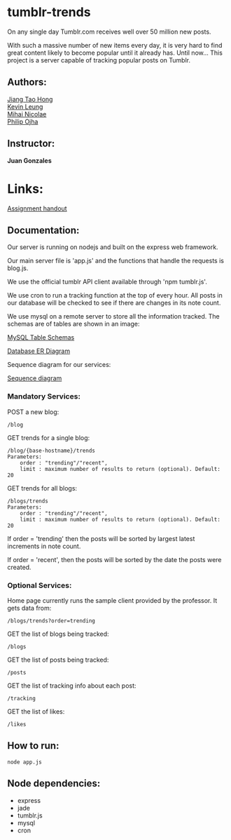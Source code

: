 # tumblr-trends

On any single day Tumblr.com receives well over 50 million new posts. 

With such a massive number of new items every day, it is very hard to find great 
content likely to become popular until it already has. Until now… This project is 
a server capable of tracking popular posts on Tumblr.

## Authors:

[Jiang Tao Hong](http://github.com/jianghong)    
[Kevin Leung](http://github.com/kevleung)  
[Mihai Nicolae](http://github.com/mnicolae)   
[Philip Ojha](http://github.com/oojhaa)  

## Instructor:

**Juan Gonzales**  

# Links:

[Assignment handout](http://csc309.fabspaces.cc/?page_id=105)

## Documentation: 

Our server is running on nodejs and built on the express web framework.

Our main server file is 'app.js' and the functions that handle the requests is blog.js.

We use the official tumblr API client available through 'npm tumblr.js'.

We use cron to run a tracking function at the top of every hour. All posts in our database will be checked to see if there are changes in its note count.

We use mysql on a remote server to store all the information tracked. The schemas are of tables are shown in an image:

[MySQL Table Schemas](http://bit.ly/16qkPYE)

[Database ER Diagram](http://dl.dropbox.com/u/61875648/db_schema.jpg)

Sequence diagram for our services:

[Sequence diagram](http://dl.dropbox.com/u/61875648/db_seq_diagram.jpg)

### Mandatory Services:

POST a new blog: 
	
	/blog

GET trends for a single blog: 

	/blog/{base-hostname}/trends
	Parameters: 
		order : "trending"/"recent",
		limit : maximum number of results to return (optional). Default: 20

GET trends for all blogs:

	/blogs/trends
	Parameters: 
		order : "trending"/"recent",
		limit : maximum number of results to return (optional). Default: 20

If order = 'trending' then the posts will be sorted by largest latest increments in note count.

If order = 'recent', then the posts will be sorted by the date the posts were created.

### Optional Services:

Home page currently runs the sample client provided by the professor. It gets data from:

	/blogs/trends?order=trending

GET the list of blogs being tracked:

	/blogs

GET the list of posts being tracked:

	/posts

GET the list of tracking info about each post:

	/tracking

GET the list of likes:

	/likes

## How to run:

	node app.js

## Node dependencies:

* express
* jade
* tumblr.js
* mysql
* cron

